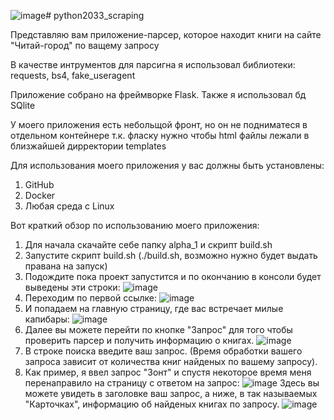 ![image](https://github.com/eduardgarifzyanov/python2033_scraping/assets/150543936/2dedb2aa-3be7-4f28-94c1-a98975485629)# python2033_scraping

Представляю вам приложение-парсер, которое находит книги на сайте "Читай-город" по ващему запросу

В качестве интрументов для парсигна я использовал библиотеки: requests, bs4, fake_useragent

Приложение собрано на фреймворке Flask. 
Также я использовал бд SQlite

У моего приложения есть небольщой фронт, но он не подниматеся в отдельном контейнере т.к. фласку нужно чтобы html файлы лежали в близжайшей дирректории templates

Для использования моего приложения у вас должны быть установлены:
1. GitHub
2. Docker
3. Любая среда с Linux

Вот краткий обзор по использованию моего приложения:

1. Для начала скачайте себе папку alpha_1 и скрипт build.sh
2. Запустите скрипт build.sh (./build.sh, возможно нужно будет выдать правана на запуск)
3. Подождите пока проект запустится и по окончанию в консоли будет выведены эти строки: ![image](https://github.com/eduardgarifzyanov/python2033_scraping/assets/150543936/da4e8b33-74be-43c7-a7af-352f771dea25)
4. Переходим по первой ссылке: ![image](https://github.com/eduardgarifzyanov/python2033_scraping/assets/150543936/0bdb638f-115d-4b78-b8e2-59c26dead59c)
5. И попадаем на главную страницу, где вас встречает милые капибары: ![image](https://github.com/eduardgarifzyanov/python2033_scraping/assets/150543936/15e0be0a-2d1e-433f-b857-7c73de874512)
6. Далее вы можете перейти по кнопке "Запрос" для того чтобы проверить парсер и получить информацию о книгах. ![image](https://github.com/eduardgarifzyanov/python2033_scraping/assets/150543936/30126d0d-2314-4be1-95bc-f4961ba054f6)
7. В строке поиска введите ваш запрос. (Время обработки вашего запроса зависит от количества книг найденых по вашему запросу).
8. Как пример, я ввел запрос "Зонт" и спустя некоторое время меня перенаправило на страницу с ответом на запрос: ![image](https://github.com/eduardgarifzyanov/python2033_scraping/assets/150543936/5c841020-c0a5-4d6c-89ac-04f60bca4708)
Здесь вы можете увидеть в заголовке ваш запрос, а ниже, в так называемых "Карточках", информацию об найденых книгах по запросу. ![image](https://github.com/eduardgarifzyanov/python2033_scraping/assets/150543936/43577fdc-e586-4917-8e2b-fe7983dd6ba7)



